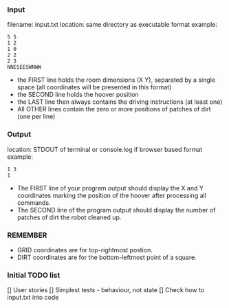 ### Input
filename: input.txt
location: same directory as executable
format example:
 ```
5 5
1 2
1 0
2 2
2 3
NNESEESWNWW
```

- the FIRST line holds the room dimensions (X Y), separated by a single space (all
coordinates will be presented in this format)
- the SECOND line holds the hoover position
- the LAST line then always contains the driving instructions (at least one)
- All OTHER lines contain the zero or more positions of patches of dirt (one per
line)


### Output
location: STDOUT of terminal or console.log if browser based
format example:
```
1 3
1
```
- The FIRST line of your program output should display the X and Y coordinates
marking the position of the hoover after processing all commands.
- The SECOND line of the program output should display the number of patches of
dirt the robot cleaned up.

### REMEMBER
- GRID coordinates are for top-rightmost postion.
- DIRT coordinates are for the bottom-leftmost point of a square.

### Initial TODO list
[] User stories
[] Simplest tests - behaviour, not state
[] Check how to input.txt into code

